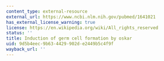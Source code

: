 ```yaml
---
content_type: external-resource
external_url: https://www.ncbi.nlm.nih.gov/pubmed/1641021
has_external_license_warning: true
license: https://en.wikipedia.org/wiki/All_rights_reserved
status: ''
title: Induction of germ cell formation by oskar
uid: 9d5b4eec-9b63-4429-902d-e2449b5c4f9f
wayback_url: ''
---
```

